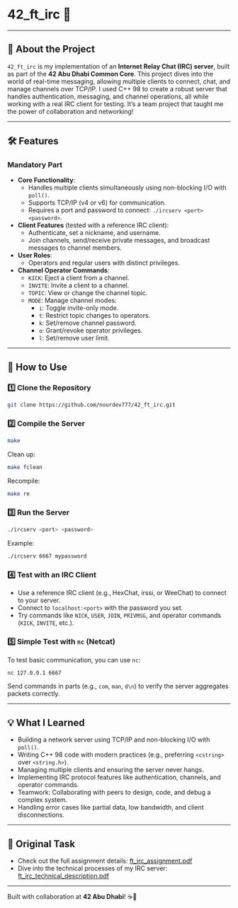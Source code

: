 # 42_ft_irc 💬

---

## 🌟 About the Project

`42_ft_irc` is my implementation of an **Internet Relay Chat (IRC) server**, built as part of the **42 Abu Dhabi Common Core**. This project dives into the world of real-time messaging, allowing multiple clients to connect, chat, and manage channels over TCP/IP. I used C++ 98 to create a robust server that handles authentication, messaging, and channel operations, all while working with a real IRC client for testing. It’s a team project that taught me the power of collaboration and networking!

---

## 🛠️ Features

### Mandatory Part
- **Core Functionality**:
  - Handles multiple clients simultaneously using non-blocking I/O with `poll()`.
  - Supports TCP/IP (v4 or v6) for communication.
  - Requires a port and password to connect: `./ircserv <port> <password>`.
- **Client Features** (tested with a reference IRC client):
  - Authenticate, set a nickname, and username.
  - Join channels, send/receive private messages, and broadcast messages to channel members.
- **User Roles**:
  - Operators and regular users with distinct privileges.
- **Channel Operator Commands**:
  - `KICK`: Eject a client from a channel.
  - `INVITE`: Invite a client to a channel.
  - `TOPIC`: View or change the channel topic.
  - `MODE`: Manage channel modes:
    - `i`: Toggle invite-only mode.
    - `t`: Restrict topic changes to operators.
    - `k`: Set/remove channel password.
    - `o`: Grant/revoke operator privileges.
    - `l`: Set/remove user limit.

---

## 🚀 How to Use

### 1️⃣ Clone the Repository
```bash
git clone https://github.com/nourdev777/42_ft_irc.git
```

### 2️⃣ Compile the Server
```bash
make
```
Clean up:
```bash
make fclean
```
Recompile:
```bash
make re
```

### 3️⃣ Run the Server
```bash
./ircserv <port> <password>
```
Example:
```bash
./ircserv 6667 mypassword
```

### 4️⃣ Test with an IRC Client
- Use a reference IRC client (e.g., HexChat, irssi, or WeeChat) to connect to your server.
- Connect to `localhost:<port>` with the password you set.
- Try commands like `NICK`, `USER`, `JOIN`, `PRIVMSG`, and operator commands (`KICK`, `INVITE`, etc.).

### 5️⃣ Simple Test with `nc` (Netcat)
To test basic communication, you can use `nc`:
```bash
nc 127.0.0.1 6667
```
Send commands in parts (e.g., `com`, `man`, `d\n`) to verify the server aggregates packets correctly.

---

## 💡 What I Learned
- Building a network server using TCP/IP and non-blocking I/O with `poll()`.
- Writing C++ 98 code with modern practices (e.g., preferring `<cstring>` over `<string.h>`).
- Managing multiple clients and ensuring the server never hangs.
- Implementing IRC protocol features like authentication, channels, and operator commands.
- Teamwork: Collaborating with peers to design, code, and debug a complex system.
- Handling error cases like partial data, low bandwidth, and client disconnections.

---

## 📜 Original Task
- Check out the full assignment details: [ft_irc_assignment.pdf](ft_irc_assignment.pdf)
- Dive into the technical processes of my IRC server: [ft_irc_technical_description.pdf](ft_irc_technical_description.pdf)

---

Built with collaboration at **42 Abu Dhabi**! ☕️🚀

